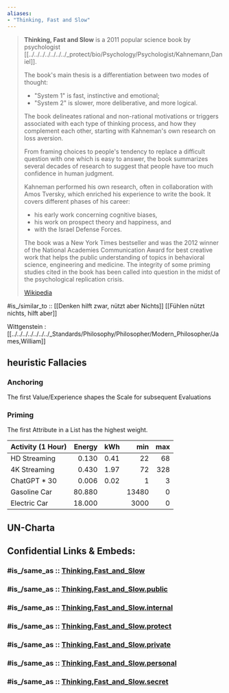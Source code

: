 ```yaml
---
aliases:
- "Thinking, Fast and Slow"
---
```


> **Thinking, Fast and Slow** is a 2011 popular science book by psychologist [[../../../../../../../_protect/bio/Psychology/Psychologist/Kahnemann,Daniel]].
>
> The book's main thesis is a differentiation between two modes of thought: 
> - "System 1" is fast, instinctive and emotional; 
> - "System 2" is slower, more deliberative, and more logical. 
>
> The book delineates rational and non-rational motivations 
> or triggers associated with each type of thinking process, and how they complement each other, 
> starting with Kahneman's own research on loss aversion. 
> 
> From framing choices to people's tendency to replace a difficult question with one which is easy to answer, 
> the book summarizes several decades of research 
> to suggest that people have too much confidence in human judgment. 
> 
> Kahneman performed his own research, often in collaboration with Amos Tversky, 
> which enriched his experience to write the book. 
> It covers different phases of his career: 
> - his early work concerning cognitive biases, 
> - his work on prospect theory and happiness, and 
> - with the Israel Defense Forces.
>
> The book was a New York Times bestseller 
> and was the 2012 winner of the National Academies Communication Award for best creative work 
> that helps the public understanding of topics in behavioral science, engineering and medicine. 
> The integrity of some priming studies cited in the book 
> has been called into question in the midst of the psychological replication crisis.
>
> [Wikipedia](https://en.wikipedia.org/wiki/Thinking,%20Fast%20and%20Slow)


#is_/similar_to :: [[Denken hilft zwar, nützt aber Nichts]] 
[[Fühlen nützt nichts, hilft aber]]  

Wittgenstein : 
[[../../../../../../../_Standards/Philosophy/Philosopher/Modern_Philosopher/James,William]] 
## heuristic Fallacies 

### Anchoring 

The first Value/Experience shapes the Scale for subsequent Evaluations 

### Priming 

The first Attribute in a List has the highest weight.  




| Activity (1 Hour) | Energy | kWh  |   min | max |
| ----------------- | -----: | ---- | ----: | --: |
| HD Streaming      |  0.130 | 0.41 |    22 |  68 |
| 4K Streaming      |  0.430 | 1.97 |    72 | 328 |
| ChatGPT * 30      |  0.006 | 0.02 |     1 |   3 |
| Gasoline Car      | 80.880 |      | 13480 |   0 |
| Electric Car      | 18.000 |      |  3000 |   0 |


## UN-Charta 

### 


## Confidential Links & Embeds: 

### #is_/same_as :: [Thinking,Fast_and_Slow](/_Standards/Society/Communication/Genre/Non-Fiction/Thinking,Fast_and_Slow.md) 

### #is_/same_as :: [Thinking,Fast_and_Slow.public](/_public/Society/Communication/Genre/Non-Fiction/Thinking,Fast_and_Slow.public.md) 

### #is_/same_as :: [Thinking,Fast_and_Slow.internal](/_internal/Society/Communication/Genre/Non-Fiction/Thinking,Fast_and_Slow.internal.md) 

### #is_/same_as :: [Thinking,Fast_and_Slow.protect](/_protect/Society/Communication/Genre/Non-Fiction/Thinking,Fast_and_Slow.protect.md) 

### #is_/same_as :: [Thinking,Fast_and_Slow.private](/_private/Society/Communication/Genre/Non-Fiction/Thinking,Fast_and_Slow.private.md) 

### #is_/same_as :: [Thinking,Fast_and_Slow.personal](/_personal/Society/Communication/Genre/Non-Fiction/Thinking,Fast_and_Slow.personal.md) 

### #is_/same_as :: [Thinking,Fast_and_Slow.secret](/_secret/Society/Communication/Genre/Non-Fiction/Thinking,Fast_and_Slow.secret.md)

